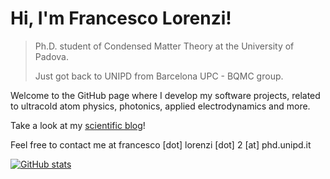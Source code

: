 # Hi, I'm Francesco Lorenzi!
> Ph.D. student of Condensed Matter Theory at the University of Padova.
>
> Just got back to UNIPD from Barcelona UPC - BQMC group.

Welcome to the GitHub page where I develop my software projects, related to ultracold atom physics, photonics, applied electrodynamics and more.

Take a look at my [scientific blog](https://lorenzifrancesco.github.io/)!

Feel free to contact me at francesco [dot] lorenzi [dot] 2 [at] phd.unipd.it 

[![GitHub stats](https://github-readme-stats.vercel.app/api?username=lorenzifrancesco&count_private=true&show_icons=true&theme=gotham)](https://github.com/anuraghazra/github-readme-stats)

